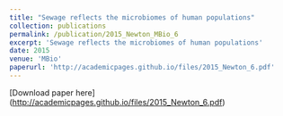 ```yaml
---
title: "Sewage reflects the microbiomes of human populations"
collection: publications
permalink: /publication/2015_Newton_MBio_6
excerpt: 'Sewage reflects the microbiomes of human populations'
date: 2015
venue: 'MBio'
paperurl: 'http://academicpages.github.io/files/2015_Newton_6.pdf'
---
```

[Download paper here] (http://academicpages.github.io/files/2015_Newton_6.pdf)
